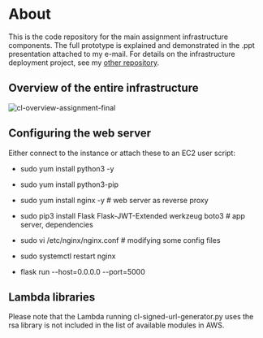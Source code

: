 # About
This is the code repository for the main assignment infrastructure components. The full prototype is explained and demonstrated in the .ppt presentation attached to my e-mail. 
For details on the infrastructure deployment project, see my [other repository](https://github.com/vxmm/circulion-infra-deployment).

## Overview of the entire infrastructure

 ![cl-overview-assignment-final](https://github.com/user-attachments/assets/350a4f44-577f-4c24-8b46-8770a49be23f)


## Configuring the web server

Either connect to the instance or attach these to an EC2 user script: 

- sudo yum install python3 -y

- sudo yum install python3-pip

- sudo yum install nginx -y # web server as reverse proxy

- sudo pip3 install Flask Flask-JWT-Extended werkzeug boto3 # app server, dependencies

- sudo vi /etc/nginx/nginx.conf # modifying some config files

- sudo systemctl restart nginx

- flask run --host=0.0.0.0 --port=5000

## Lambda libraries 

Please note that the Lambda running cl-signed-url-generator.py uses the rsa library is not included in the list of available modules in AWS. 
